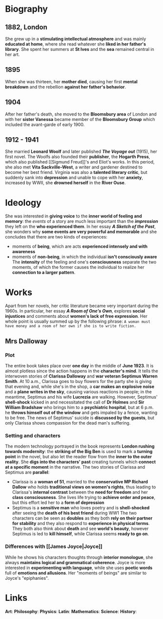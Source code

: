 # Biography
## 1882, London
She grew up in a **stimulating intellectual atmosphere** and was mainly **educated at home**, where she read whatever she **liked in her father's library**. She spent her summers at **St Ives** and the **sea** remained central in her art.
## 1895
When she was thirteen, her **mother died**, causing her first **mental breakdown** and the rebellion **against her father's behavior**.
## 1904
After her father's death, she moved to the **Bloomsbury area** of London and with her **sister Vanessa** became member of the **Bloomsbury Group** which included the avant-garde of early 1900.
## 1912 - 1941
She married **Leonard Woolf** and later published ***The Voyage out*** (1915), her first novel. The Woolfs also founded their **publisher**, the **Hogarth Press**, which also published [[Sigmund Freud]]'s and Eliot's works. In this period, she also met **Vita Sackville-West**, a writer and gardener destined to become her best friend. Virginia was also a **talented literary critic**, but suddenly sank into **depression** and unable to cope with her **anxiety**, increased by WWII, she **drowned herself** in the **River Ouse**.
# Ideology
She was interested in **giving voice** to the **inner world of feeling and memory**: the *events* of a story are much less important than the ***impression*** they left on the **who experienced them**.
In her essay ***A Sketch of the Past***, she wonders why **some events are very powerful and memorable** and she concludes that there are two kinds of experiences:
- moments of **being**, which are acts **experienced intensely and with awareness**
- moments of **non-being**, in which the individual **isn't consciously aware**
The **intensity** of the feeling and one's **consciousness** separate the two moments, of which the former causes the individual to realize her **connection to a larger pattern**.

# Works
Apart from her novels, her critic literature became very important during the 1960s. In particular, her essay ***A Room of One's Own***, explores **social injustices** and comments about **women's lack of free expression**. Her whole point is usually summed up by the following phrase:
`A woman must have money and a room of her own if she is to write fiction.`
## Mrs Dalloway
### Plot
The entire book takes place over **one day** in the middle of **June 1923**. It is almost plotless since the action happens in the **character's mind**. It tells the interwoven stories of **Clarissa Dalloway** and **war veteran Septimus Warren Smith**. At 10 a.m., Clarissa goes to buy flowers for the party she is giving that evening and, while she's in the shop, a **car makes an explosive noise** and a **plane writes in the sky**, causing various reactions in people; in the meantime, Septimus and his wife **Lucrezia** are walking. However, Septimus' **shell-shock** kicked in and necessitated the call of **Dr Holmes** and **Sir William Bradshaw** who brings him to a **psychiatric hospital**, but at 6 p.m. he **throws himself out of the window** and gets impaled by a fence, wanting to be free. The news of Septimus' suicide is **discussed by the guests**, but only Clarissa shows compassion for the dead man's suffering.
### Setting and characters
The modern technology portrayed in the book represents **London rushing towards modernity**: the **striking of the Big Ben** is used to mark a **turning point** in the novel, but also let the reader flow from the **inner to the outer reality**.
She **digs into the characters' past** creating tunnels which **connect at a specific moment** in the narrative. The two stories of Clarissa and Septimus are **parallel**:
- Clarissa is a **woman of 51**, married to the **conservative MP Richard Dallow** who holds **traditional views on women's rights**, thus leading to Clarissa's **internal contrast** between the **need for freedom** and her **class consciousness**. She lives life trying to **achieve order and peace**, but this effort led her to a **form of depression**
- Septimus is a **sensitive man** who loves poetry and is **shell-shocked** after seeing the **death of his best friend** during WW1
The two characters can be seen as **doubles** as they both **rely on their partner for stability** and they also respond to **experience in physical terms**. They both also think about **death** and see **world's beauty**, however Septimus is led to **kill himself**, while Clarissa seems **ready to go on**.
### Differences with [[James Joyce|Joyce]]
While he shows his characters thoughts through **interior monologue**, she always **maintains logical and grammatical coherence**. Joyce is more interested in **experimenting with language**, while she uses **poetic words** full of **emotions and allusions**. Her "moments of beings" are similar to Joyce's "epiphanies".
# Links
**Art**:
**Philosophy**:
**Physics**:
**Latin**:
**Mathematics**:
**Science**:
**History**:
